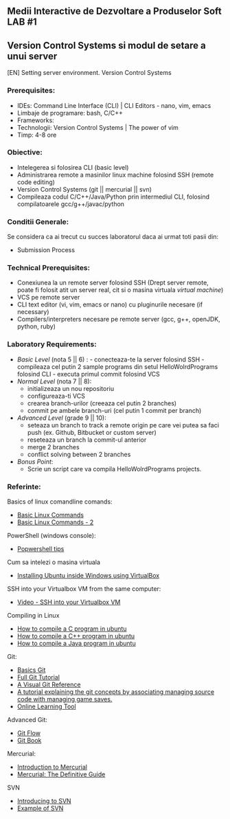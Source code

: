 ## Medii Interactive de Dezvoltare a Produselor Soft LAB #1

## Version Control Systems si modul de setare a unui server
[EN] Setting server environment. Version Control Systems

### Prerequisites:
  - IDEs: Command Line Interface (CLI) | CLI Editors - nano, vim, emacs
  - Limbaje de programare: bash, C/C++
  - Frameworks:
  - Technologii: Version Control Systems | The power of vim 
  - Timp: 4-8 ore

### Obiective:
  - Intelegerea si folosirea CLI (basic level)
  - Administrarea remote a masinilor linux machine folosind SSH (remote code editing)
  - Version Control Systems (git || mercurial || svn)
  - Compileaza codul C/C++/Java/Python prin intermediul CLI, folosind compilatoarele gcc/g++/javac/python 

### Conditii Generale:
  Se considera ca ai trecut cu succes laboratorul daca ai urmat toti pasii din:
  - Submission Process [](url)
  
### Technical Prerequisites:
  - Conexiunea la un remote server folosind SSH (Drept server remote, poate fi folosit atit un server real, cit si o masina virtuala _virtual machine_)
  - VCS pe remote server
  - CLI text editor (vi, vim, emacs or nano) cu pluginurile necesare (if necessary)
  - Compilers/interpreters necesare pe remote server (gcc, g++, openJDK, python, ruby)

### Laboratory Requirements:
  -  _Basic Level_ (nota 5 || 6) :
    - conecteaza-te la server folosind SSH
    - compileaza cel putin 2 sample programs din setul HelloWolrdPrograms folosind CLI
    - executa primul commit folosind VCS
  - _Normal Level_ (nota 7 || 8):
    - initializeaza un nou repositoriu
    - configureaza-ti VCS
    - crearea branch-urilor (creeaza cel putin 2 branches)
    - commit pe ambele branch-uri (cel putin 1 commit per branch)
  - _Advanced Level_ (grade 9 || 10):
    - seteaza un branch to track a remote origin pe care vei putea sa faci push (ex. Github, Bitbucket or custom server)
    - reseteaza un branch la commit-ul anterior
    - merge 2 branches
    - conflict solving between 2 branches
  - _Bonus Point_:
    - Scrie un script care va compila HelloWolrdPrograms projects. 
      
### Referinte:

Basics of linux comandline comands:
  - [Basic Linux Commands](http://www.debianhelp.co.uk/commands.htm)
  - [Basic Linux Commands - 2](http://www.comptechdoc.org/os/linux/usersguide/linux_ugbasics.html)

PowerShell (windows console):
  - [Popwershell tips](http://powershell.com/cs/blogs/tips/)
  
Cum sa intelezi o masina virtuala  
  - [Installing Ubuntu inside Windows using VirtualBox](http://www.psychocats.net/ubuntu/virtualbox)

SSH into your Virtualbox VM from the same computer:
  - [Video - SSH into your Virtualbox VM](http://www.youtube.com/watch?v=5BsShkcweIs)

Compiling in Linux
  - [How to compile a C program in ubuntu](http://stackoverflow.com/questions/4635794/how-to-run-a-c-program-on-ubuntu)
  - [How to compile a C++ program in ubuntu](http://askubuntu.com/questions/61408/what-is-a-command-to-compile-and-run-c-programs)
  - [How to compile a Java program in ubuntu](http://askubuntu.com/questions/145748/how-to-compile-a-java-file)

Git:
  - [Basics Git](http://www.manniwood.com/starting_a_project_with_git.html)
  - [Full Git Tutorial](http://www.vogella.com/articles/Git/article.html)
  - [A Visual Git Reference](http://marklodato.github.com/visual-git-guide/index-en.html)
  - [A tutorial explaining the git concepts by associating managing source code with managing game saves.](http://www-cs-students.stanford.edu/~blynn/gitmagic/)
  - [Online Learning Tool](http://pcottle.github.com/learnGitBranching/)

Advanced Git:
  - [Git Flow](http://nvie.com/posts/a-successful-git-branching-model/)
  - [Git Book](http://git-scm.com/book)

Mercurial:
  - [Introduction to Mercurial](http://hginit.com/)
  - [Mercurial: The Definitive Guide](http://hgbook.red-bean.com/)

SVN
  - [Introducing to SVN](http://svnbook.red-bean.com/)
  - [Example of SVN](https://tortoisesvn.net/)

